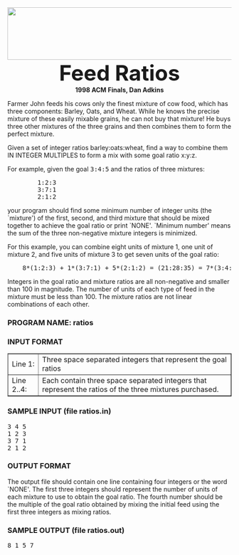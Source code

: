 <img src="http://train.usaco.org/usaco/cow1.jpg" width="742" height="118">
<center>
<b><font size="7">Feed Ratios</font></b><br>
<b>1998 ACM Finals, Dan Adkins</b>
</center>

<p> Farmer John feeds his cows only the finest mixture of cow food,
which has three components:  Barley, Oats, and Wheat.  While he knows
the precise mixture of these easily mixable grains, he can not buy that
mixture!  He buys three other mixtures of the three grains and then
combines them to form the perfect mixture.

</p><p> Given a set of integer ratios barley:oats:wheat, find a way to
combine them IN INTEGER MULTIPLES to form a mix with some goal ratio
x:y:z.

</p><p>
For example, given the goal <tt>3:4:5</tt> and the ratios of three mixtures:
</p><pre>        1:2:3
        3:7:1
        2:1:2
</pre>
your program should find some minimum number of integer units (the
`mixture') of the first, second, and third mixture that should be mixed
together to achieve the goal ratio or print `NONE'.   `Minimum number'
means the sum of the three non-negative mixture integers is minimized.

<p> For this example, you can combine eight units of mixture 1, one
unit of mixture 2, and five units of mixture 3 to get seven units of
the goal ratio:
</p><pre>    8*(1:2:3) + 1*(3:7:1) + 5*(2:1:2) = (21:28:35) = 7*(3:4:5)
</pre>

<p> Integers in the goal ratio and mixture ratios are all non-negative
and smaller than 100 in magnitude.  The number of units of each type of
feed in the mixture must be less than 100.  The mixture ratios are not
linear combinations of each other.

</p><h3>PROGRAM NAME: ratios</h3>

<h3>INPUT FORMAT</h3>

<table border="1">
<tbody><tr> <td> Line 1: </td> <td> Three space separated integers that
represent the goal ratios</td> </tr>
<tr> <td> Line 2..4: </td> <td>Each contain three space
separated integers that represent the ratios of the three mixtures
purchased.</td> </tr>
</tbody></table>

<h3>SAMPLE INPUT (file ratios.in) </h3>

<pre>3 4 5
1 2 3
3 7 1
2 1 2
</pre>

<h3>OUTPUT FORMAT</h3>

<p>The output file should contain one line containing four integers or
the word `NONE'.  The first three integers should represent the number
of units of each mixture to use to obtain the goal ratio.  The fourth
number should be the multiple of the goal ratio obtained by mixing the
initial feed using the first three integers as mixing ratios.

</p><h3>SAMPLE OUTPUT (file ratios.out)</h3>

<pre>8 1 5 7
</pre>
